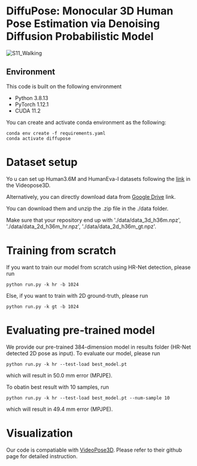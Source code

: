 # DiffuPose: Monocular 3D Human Pose Estimation via Denoising Diffusion Probabilistic Model

![S11_Walking](https://user-images.githubusercontent.com/54428449/202689921-ca7306e7-0754-4319-9e93-5cf988147fb9.gif)

## Environment
This code is built on the following environment
* Python 3.8.13
* PyTorch 1.12.1
* CUDA 11.2

You can create and activate conda environment as the following:
```
conda env create -f requirements.yaml
conda activate diffupose
```

# Dataset setup
Yo u can set up Human3.6M and HumanEva-I datasets following the [link](https://github.com/facebookresearch/VideoPose3D/blob/main/DATASETS.md) in the Videopose3D.

Alternatively, you can directly download data from [Google Drive](https://drive.google.com/file/d/12A3PCMrr5DvFjlYMUUZFqDaSvhdtlfm5/view?usp=share_link)  link.

You can download them and unzip the .zip file in the ./data folder.

Make sure that your repository end up with './data/data_3d_h36m.npz', './data/data_2d_h36m_hr.npz', './data/data_2d_h36m_gt.npz'.


# Training from scratch
If you want to train our model from scratch using HR-Net detection, please run
```
python run.py -k hr -b 1024
```
Else, if you want to train with 2D ground-truth, please run
```
python run.py -k gt -b 1024
```

# Evaluating pre-trained model
We provide our pre-trained 384-dimension model in results folder (HR-Net detected 2D pose as input). To evaluate our model, please run
```
python run.py -k hr --test-load best_model.pt
```
which will result in 50.0 mm error (MPJPE).

To obatin best result with 10 samples, run
```
python run.py -k hr --test-load best_model.pt --num-sample 10
```
which will result in 49.4 mm error (MPJPE).

# Visualization
Our code is compatiable with [VideoPose3D](https://github.com/facebookresearch/VideoPose3D). Please refer to their github page for detailed instruction.
